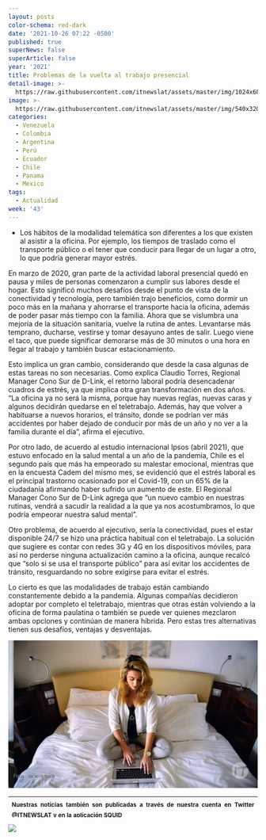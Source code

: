```yaml
---
layout: posts
color-schema: red-dark
date: '2021-10-26 07:22 -0500'
published: true
superNews: false
superArticle: false
year: '2021'
title: Problemas de la vuelta al trabajo presencial
detail-image: >-
  https://raw.githubusercontent.com/itnewslat/assets/master/img/1024x680/Teletrabajo-g.jpg
image: >-
  https://raw.githubusercontent.com/itnewslat/assets/master/img/540x320/Teletrabajo-p.jpg
categories:
  - Venezuela
  - Colombia
  - Argentina
  - Perú
  - Ecuador
  - Chile
  - Panama
  - Mexico
tags:
  - Actualidad
week: '43'
---
```

- Los hábitos de la modalidad telemática son diferentes a los que existen al asistir a la oficina. Por ejemplo, los tiempos de traslado como el transporte público o el tener que conducir para llegar de un lugar a otro, lo que podría generar mayor estrés.

En marzo de 2020, gran parte de la actividad laboral presencial quedó en pausa y miles de personas comenzaron a cumplir sus labores desde el hogar. Esto significó muchos desafíos desde el punto de vista de la conectividad y tecnología, pero también trajo beneficios, como dormir un poco más en la mañana y ahorrarse el transporte hacia la oficina, además de poder pasar más tiempo con la familia. Ahora que se vislumbra una mejoría de la situación sanitaria, vuelve la rutina de antes. Levantarse más temprano, ducharse, vestirse y tomar desayuno antes de salir. Luego viene el taco, que puede significar demorarse más de 30 minutos o una hora en llegar al trabajo y también buscar estacionamiento.

Esto implica un gran cambio, considerando que desde la casa algunas de estas tareas no son necesarias. Como explica Claudio Torres, Regional Manager Cono Sur de D-Link, el retorno laboral podría desencadenar cuadros de estrés, ya que implica otra gran transformación en dos años. “La oficina ya no será la misma, porque hay nuevas reglas, nuevas caras y algunos decidirán quedarse en el teletrabajo. Además, hay que volver a habituarse a nuevos horarios, el tránsito, donde se podrían ver más accidentes por haber dejado de conducir por más de un año y no ver a la familia durante el día”, afirma el ejecutivo.

Por otro lado, de acuerdo al estudio internacional Ipsos (abril 2021), que estuvo enfocado en la salud mental a un año de la pandemia, Chile es el segundo país que más ha empeorado su malestar emocional, mientras que en la encuesta Cadem del mismo mes, se evidenció que el estrés laboral es el principal trastorno ocasionado por el Covid-19, con un 65% de la ciudadanía afirmando haber sufrido un aumento de este. El Regional Manager Cono Sur de D-Link agrega que “un nuevo cambio en nuestras rutinas, vendrá a sacudir la realidad a la que ya nos acostumbramos, lo que podría empeorar nuestra salud mental”. 

Otro problema, de acuerdo al ejecutivo, sería la conectividad, pues el estar disponible 24/7 se hizo una práctica habitual con el teletrabajo. La solución que sugiere es contar con redes 3G y 4G en los dispositivos móviles, para así no perderse ninguna actualización camino a la oficina, aunque recalcó que “solo si se usa el transporte público” para así evitar los accidentes de tránsito, resguardando no sobre exigirse para evitar el estrés.

Lo cierto es que las modalidades de trabajo están cambiando constantemente debido a la pandemia. Algunas compañías decidieron adoptar por completo el teletrabajo, mientras que otras están volviendo a la oficina de forma paulatina o también se puede ver quienes mezclaron ambas opciones y continúan de manera híbrida. Pero estas tres alternativas tienen sus desafíos, ventajas y desventajas.

![](https://raw.githubusercontent.com/itnewslat/assets/master/img/540x320/Teletrabajo-p.jpg)

<table style="height: 42px;" width="569">
<tbody>
<tr>
<td style="text-align: justify;"><sub><strong>Nuestras noticias también son publicadas a través de nuestra cuenta en Twitter <a href="https://twitter.com/itnewslat?lang=es">@ITNEWSLAT</a> y en la aplicación <a href="https://squidapp.co/en/">SQUID</a></strong></sub></td>
</tr>
</tbody>
</table>

<img src="https://tracker.metricool.com/c3po.jpg?hash=56f88a41e39ab42c063cc51676587a04"/>